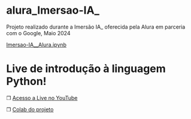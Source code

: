 # alura_Imersao-IA_

Projeto realizado durante a Imersão IA_ oferecida pela Alura em parceria com o Google, Maio 2024

[Imersao-IA__Alura.ipynb](/Aulão_de_Python.ipynb)


# Live de introdução à linguagem Python!

❐ [Acesso a Live no YouTube](https://www.youtube.com/watch?v=j_0HRH7gZtA)

❐ [Colab do projeto](https://colab.research.google.com/github/dcampos90/alura_Imers-o-IA_/blob/main/Aul%C3%A3o_de_Python.ipynb) 
